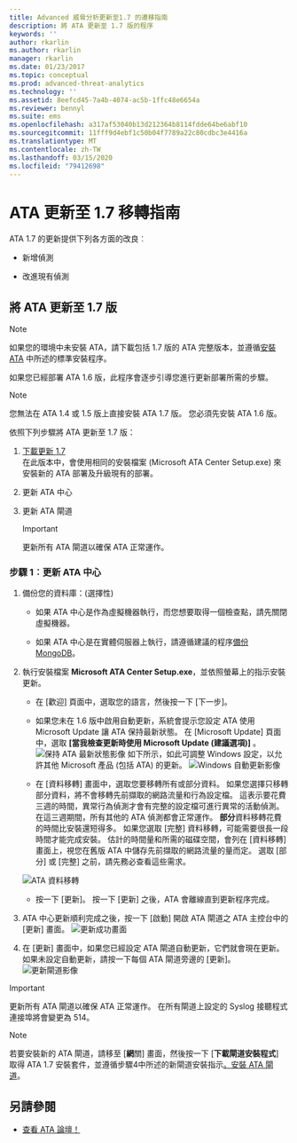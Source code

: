 ```yaml
---
title: Advanced 威脅分析更新至1.7 的遷移指南
description: 將 ATA 更新至 1.7 版的程序
keywords: ''
author: rkarlin
ms.author: rkarlin
manager: rkarlin
ms.date: 01/23/2017
ms.topic: conceptual
ms.prod: advanced-threat-analytics
ms.technology: ''
ms.assetid: 8eefcd45-7a4b-4074-ac5b-1ffc48e6654a
ms.reviewer: bennyl
ms.suite: ems
ms.openlocfilehash: a317af53040b13d212364b8114fdde64be6abf10
ms.sourcegitcommit: 11fff9d4ebf1c50b04f7789a22c80cdbc3e4416a
ms.translationtype: MT
ms.contentlocale: zh-TW
ms.lasthandoff: 03/15/2020
ms.locfileid: "79412698"
---
```

# <a name="ata-update-to-17-migration-guide"></a>ATA 更新至 1.7 移轉指南
ATA 1.7 的更新提供下列各方面的改良︰

-   新增偵測

-   改進現有偵測
  

## <a name="updating-ata-to-version-17"></a>將 ATA 更新至 1.7 版

> [!NOTE] 
> 如果您的環境中未安裝 ATA，請下載包括 1.7 版的 ATA 完整版本，並遵循[安裝 ATA](install-ata-step1.md) 中所述的標準安裝程序。

如果您已經部署 ATA 1.6 版，此程序會逐步引導您進行更新部署所需的步驟。

> [!NOTE] 
> 您無法在 ATA 1.4 或 1.5 版上直接安裝 ATA 1.7 版。 您必須先安裝 ATA 1.6 版。 

依照下列步驟將 ATA 更新至 1.7 版：

1.  [下載更新 1.7](https://www.microsoft.com/evalcenter/evaluate-microsoft-advanced-threat-analytics)<br>
在此版本中，會使用相同的安裝檔案 (Microsoft ATA Center Setup.exe) 來安裝新的 ATA 部署及升級現有的部署。

2.  更新 ATA 中心

4.  更新 ATA 閘道

    > [!IMPORTANT]
    > 更新所有 ATA 閘道以確保 ATA 正常運作。

### <a name="step-1-update-the-ata-center"></a>步驟 1︰更新 ATA 中心

1.  備份您的資料庫：(選擇性)

    -   如果 ATA 中心是作為虛擬機器執行，而您想要取得一個檢查點，請先關閉虛擬機器。

    -   如果 ATA 中心是在實體伺服器上執行，請遵循建議的程序[備份 MongoDB](https://docs.mongodb.org/manual/core/backups/)。

2.  執行安裝檔案 **Microsoft ATA Center Setup.exe**，並依照螢幕上的指示安裝更新。

    -  在 [歡迎] 頁面中，選取您的語言，然後按一下 [下一步]。

    -  如果您未在 1.6 版中啟用自動更新，系統會提示您設定 ATA 使用 Microsoft Update 讓 ATA 保持最新狀態。  在 [Microsoft Update] 頁面中，選取 **[當我檢查更新時使用 Microsoft Update (建議選項)]** 。
    ![保持 ATA 最新狀態影像](media/ata_ms_update.png) 如下所示，如此可調整 Windows 設定，以允許其他 Microsoft 產品 (包括 ATA) 的更新。 
     ![Windows 自動更新影像](media/ata_installupdatesautomatically.png)

    -  在 [資料移轉] 畫面中，選取您要移轉所有或部分資料。 如果您選擇只移轉部分資料，將不會移轉先前擷取的網路流量和行為設定檔。 這表示要花費三週的時間，異常行為偵測才會有完整的設定檔可進行異常的活動偵測。 在這三週期間，所有其他的 ATA 偵測都會正常運作。 **部分**資料移轉花費的時間比安裝還短得多。 如果您選取 [完整] 資料移轉，可能需要很長一段時間才能完成安裝。 估計的時間量和所需的磁碟空間，會列在 [資料移轉] 畫面上，視您在舊版 ATA 中儲存先前擷取的網路流量的量而定。 選取 [部分] 或 [完整] 之前，請先務必查看這些需求。  
    
    ![ATA 資料移轉](media/migration-data-migration17.png)

    -  按一下 [更新]。 按一下 [更新] 之後，ATA 會離線直到更新程序完成。

4.  ATA 中心更新順利完成之後，按一下 [啟動] 開啟 ATA 閘道之 ATA 主控台中的 [更新] 畫面。
    ![更新成功畫面](media/migration-center-success17.png)

5.  在 [更新] 畫面中，如果您已經設定 ATA 閘道自動更新，它們就會現在更新。如果未設定自動更新，請按一下每個 ATA 閘道旁邊的 [更新]。
  ![更新閘道影像](media/migration-update-gw-17.png)

  
> [!IMPORTANT] 
> 更新所有 ATA 閘道以確保 ATA 正常運作。
> 在所有閘道上設定的 Syslog 接聽程式連接埠將會變更為 514。
 
> [!NOTE] 
> 若要安裝新的 ATA 閘道，請移至 [**網**關] 畫面，然後按一下 [**下載閘道安裝程式**] 取得 ATA 1.7 安裝套件，並遵循步驟4中所述的新閘道安裝指示[。安裝 ATA 閘道](install-ata-step4.md)。



## <a name="see-also"></a>另請參閱

- [查看 ATA 論壇！](https://social.technet.microsoft.com/Forums/security/home?forum=mata)
